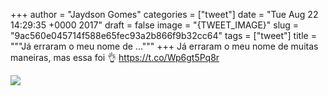 
+++
author = "Jaydson Gomes"
categories = ["tweet"]
date = "Tue Aug 22 14:29:35 +0000 2017"
draft = false
image = "{TWEET_IMAGE}"
slug = "9ac560e045714f588e65fec93a2b866f9b32cc64"
tags = ["tweet"]
title = """Já erraram o meu nome de ..."""
+++
Já erraram o meu nome de muitas maneiras, mas essa foi 👌 https://t.co/Wp6gt5Pq8r

![](/images/tweet-media/900002011239915521-DH1zBdeXgAAJkdy.jpg)